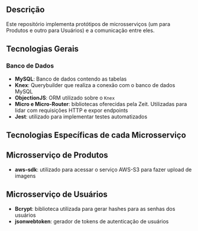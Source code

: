 ## Descrição
Este repositório implementa protótipos de microsserviços (um para Produtos e outro para Usuários) e a comunicação entre eles.

## Tecnologias Gerais
### Banco de Dados
- **MySQL**: Banco de dados contendo as tabelas
- **Knex**: Querybuilder que realiza a conexão com o banco de dados MySQL
- **ObjectionJS**: ORM utilizado sobre o `Knex`
- **Micro e Micro-Router**: bibliotecas oferecidas pela Zeit. Utilizadas para lidar com requisições HTTP e expor endpoints
- **Jest**: utilizado para implementar testes automatizados

## Tecnologias Específicas de cada Microsserviço
## Microsserviço de Produtos
- **aws-sdk**: utilizado para acessar o serviço AWS-S3 para fazer upload de imagens
## Microsserviço de Usuários
- **Bcrypt**: biblioteca utilizada para gerar hashes para as senhas dos usuários
- **jsonwebtoken**: gerador de tokens de autenticação de usuários

